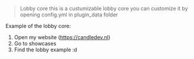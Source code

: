 > Lobby core
this is a custumizable lobby core you can customize it by opening config.yml in plugin_data folder

Example of the lobby core:
1. Open my website (https://candledev.nl)
2. Go to showcases
3. Find the lobby example :d
